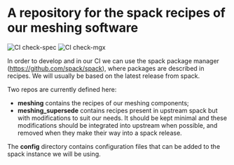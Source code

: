 # A repository for the spack recipes of our meshing software
![CI check-spec](https://github.com//LIHPC-Computational-Geometry/spack_recipes_meshing/actions/workflows/check-spec.yml/badge.svg)
![CI check-mgx](https://github.com//LIHPC-Computational-Geometry/spack_recipes_meshing/actions/workflows/check-mgx.yml/badge.svg)


In order to develop and in our CI we can use the spack package manager (https://github.com/spack/spack), where packages are described in recipes. We will usually be based on the latest release from spack.

Two repos are currently defined here:
- **meshing** contains the recipes of our meshing components;
- **meshing_supersede** contains recipes present in upstream spack but with modifications to suit our needs. It should be kept minimal and these modifications should be integrated into upstream when possible, and removed when they make their way into a spack release.

The **config** directory contains configuration files that can be added to the spack instance we will be using.
